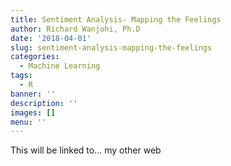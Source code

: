 ```yaml
---
title: Sentiment Analysis- Mapping the Feelings
author: Richard Wanjohi, Ph.D
date: '2018-04-01'
slug: sentiment-analysis-mapping-the-feelings
categories:
  - Machine Learning
tags:
  - R
banner: ''
description: ''
images: []
menu: ''
---
```


This will be linked to... my other web
<!--more-->
